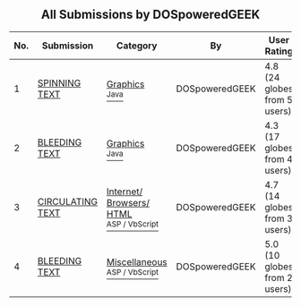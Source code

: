﻿<div align="center">

## All Submissions by DOSpoweredGEEK

</div>

No.  | Submission | Category | By   | User Rating
---- | ---------- | -------- | ---- | -----------
1 | [SPINNING TEXT<br />](https://github.com/Planet-Source-Code/dospoweredgeek-spinning-text__2-2327) | [Graphics<br /><sup>Java</sup>](../ByCategory/graphics__2-75.md) | DOSpoweredGEEK | 4.8 (24 globes from 5 users)
2 | [BLEEDING TEXT<br />](https://github.com/Planet-Source-Code/dospoweredgeek-bleeding-text__2-2326) | [Graphics<br /><sup>Java</sup>](../ByCategory/graphics__2-75.md) | DOSpoweredGEEK | 4.3 (17 globes from 4 users)
3 | [CIRCULATING TEXT<br />](https://github.com/Planet-Source-Code/dospoweredgeek-circulating-text__4-6792) | [Internet/ Browsers/ HTML<br /><sup>ASP / VbScript</sup>](../ByCategory/internet-browsers-html__4-9.md) | DOSpoweredGEEK | 4.7 (14 globes from 3 users)
4 | [BLEEDING TEXT<br />](https://github.com/Planet-Source-Code/dospoweredgeek-bleeding-text__4-6780) | [Miscellaneous<br /><sup>ASP / VbScript</sup>](../ByCategory/miscellaneous__4-1.md) | DOSpoweredGEEK | 5.0 (10 globes from 2 users)
